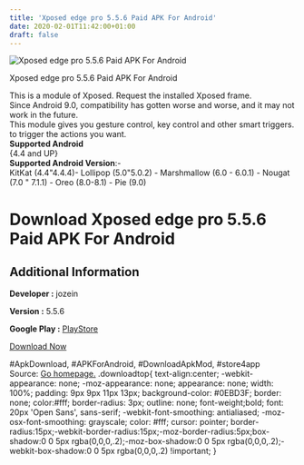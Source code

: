 ```yaml
---
title: 'Xposed edge pro 5.5.6 Paid APK For Android'
date: 2020-02-01T11:42:00+01:00
draft: false
---
```


![Xposed edge pro 5.5.6 Paid APK For Android](https://i0.wp.com/apkhome.net/wp-content/uploads/2020/02/Xposed-edge-pro-5.5.6-Paid.png "Xposed edge pro 5.5.6 Paid APK For Android")

  

Xposed edge pro 5.5.6 Paid APK For Android

This is a module of Xposed. Request the installed Xposed frame.  
Since Android 9.0, compatibility has gotten worse and worse, and it may not work in the future.  
This module gives you gesture control, key control and other smart triggers. to trigger the actions you want.  
**Supported Android**  
{4.4 and UP}  
**Supported Android Version**:-  
KitKat (4.4"4.4.4)- Lollipop (5.0"5.0.2) - Marshmallow (6.0 - 6.0.1) - Nougat (7.0 " 7.1.1) - Oreo (8.0-8.1) - Pie (9.0)

Download Xposed edge pro 5.5.6 Paid APK For Android
===================================================

Additional Information
----------------------

**Developer :** jozein

**Version :** 5.5.6

**Google Play :** [PlayStore](https://play.google.com/store/apps/details?id=com.jozein.xedgepro)

  

[Download Now](https://store4app.co/post/xposed-edge-pro-5-5-6-paid-apk-for-android_1580552531)

  
#ApkDownload, #APKForAndroid, #DownloadApkMod, #store4app  
Source: [Go homepage.](https://store4app.co/post/xposed-edge-pro-5-5-6-paid-apk-for-android_1580552531) .downloadtop{ text-align:center; -webkit-appearance: none; -moz-appearance: none; appearance: none; width: 100%; padding: 9px 9px 11px 13px; background-color: #0EBD3F; border: none; color:#fff; border-radius: 3px; outline: none; font-weight;bold; font: 20px 'Open Sans', sans-serif; -webkit-font-smoothing: antialiased; -moz-osx-font-smoothing: grayscale; color: #fff; cursor: pointer; border-radius:15px;-webkit-border-radius:15px;-moz-border-radius:5px;box-shadow:0 0 5px rgba(0,0,0,.2);-moz-box-shadow:0 0 5px rgba(0,0,0,.2);-webkit-box-shadow:0 0 5px rgba(0,0,0,.2) !important; }